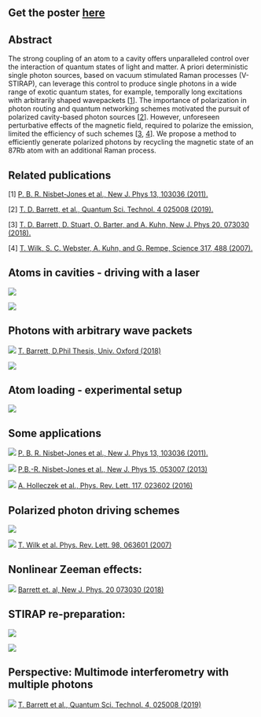 ## Get the poster [here](https://firebasestorage.googleapis.com/v0/b/firescript-577a2.appspot.com/o/imgs%2Fapp%2FjuanraPhD%2FLb5eVRRGgK.pdf?alt=media&token=dde27d65-3d64-4210-9505-a1c68bdef81c)

## Abstract

The strong coupling of an atom to a cavity offers unparalleled control over the interaction of quantum states of light and matter. A priori deterministic single photon sources, based on vacuum stimulated Raman processes (V-STIRAP), can leverage this control to produce single photons in a wide range of exotic quantum states, for example, temporally long excitations with arbitrarily shaped wavepackets [[1](https://iopscience.iop.org/article/10.1088/1367-2630/13/10/103036/pdf)]. The importance of polarization in photon routing and quantum networking schemes motivated the pursuit of polarized cavity-based photon sources [[2](https://iopscience.iop.org/article/10.1088/2058-9565/aafaba/pdf)]. However, unforeseen perturbative effects of the magnetic field, required to polarize the emission, limited the efficiency of such schemes [[3](https://iopscience.iop.org/article/10.1088/1367-2630/aad14e/pdf), [4](https://science.sciencemag.org/content/317/5837/488)]. We propose a method to efficiently generate polarized photons by recycling the magnetic state of an 87Rb atom with an additional Raman process. 

## Related publications

[1] [P. B. R. Nisbet-Jones et al., New J. Phys 13, 103036 (2011).](https://iopscience.iop.org/article/10.1088/1367-2630/13/10/103036/pdf)

[2] [T. D. Barrett, et al., Quantum Sci. Technol. 4 025008 (2019).](https://iopscience.iop.org/article/10.1088/2058-9565/aafaba/pdf)

[3] [T. D. Barrett, D. Stuart, O. Barter, and A. Kuhn, New J. Phys 20, 073030 (2018).](https://iopscience.iop.org/article/10.1088/1367-2630/aad14e/pdf)

[4] [T. Wilk, S. C. Webster, A. Kuhn, and G. Rempe, Science 317, 488 (2007).](https://science.sciencemag.org/content/317/5837/488)

## Atoms in cavities - driving with a laser

![](https://firebasestorage.googleapis.com/v0/b/firescript-577a2.appspot.com/o/imgs%2Fapp%2FjuanraPhD%2FWtZAr90WPu.png?alt=media&token=3124923e-51fc-4408-8329-2659449ec0ab)


![](https://firebasestorage.googleapis.com/v0/b/firescript-577a2.appspot.com/o/imgs%2Fapp%2FjuanraPhD%2FbanAn_nGKg.png?alt=media&token=c9f1644a-2f71-4501-aa9e-94043c4af907)

## Photons with arbitrary wave packets

![](https://firebasestorage.googleapis.com/v0/b/firescript-577a2.appspot.com/o/imgs%2Fapp%2FjuanraPhD%2FKKxrQu8vPa.png?alt=media&token=4ba94857-2605-4862-9af9-a7bd3ee6a722)
[T. Barrett, D.Phil Thesis, Univ. Oxford (2018)](https://ora.ox.ac.uk/objects/uuid:c4263120-ca20-4fbd-9995-1eee6b097363)

![](https://firebasestorage.googleapis.com/v0/b/firescript-577a2.appspot.com/o/imgs%2Fapp%2FjuanraPhD%2FdnF07NLGkc.png?alt=media&token=159948fb-52b6-4ef0-bd8c-9102f455033a)

## Atom loading - experimental setup

![](https://firebasestorage.googleapis.com/v0/b/firescript-577a2.appspot.com/o/imgs%2Fapp%2FjuanraPhD%2FliDMg7emIm.png?alt=media&token=9b942633-3dfd-4156-be71-b6def4616f35)

## Some applications

![](https://firebasestorage.googleapis.com/v0/b/firescript-577a2.appspot.com/o/imgs%2Fapp%2FjuanraPhD%2Fp74thT54TV.png?alt=media&token=dbb89c68-1e0f-4e73-bb55-fa70f4764441)
[P. B. R. Nisbet-Jones et al., New J. Phys 13, 103036 (2011).](https://iopscience.iop.org/article/10.1088/1367-2630/13/10/103036/pdf)

![](https://firebasestorage.googleapis.com/v0/b/firescript-577a2.appspot.com/o/imgs%2Fapp%2FjuanraPhD%2FbGIUxLY7vm.png?alt=media&token=335f2428-f58f-46df-a302-bb599ee316f6)
[P.B.-R. Nisbet-Jones et al., New J. Phys 15, 053007 (2013)](https://iopscience.iop.org/article/10.1088/1367-2630/15/5/053007/meta)

![](https://firebasestorage.googleapis.com/v0/b/firescript-577a2.appspot.com/o/imgs%2Fapp%2FjuanraPhD%2FJwEqlvPau3.png?alt=media&token=b08838f0-0ddd-4370-8388-4fd179123229)
[A. Holleczek et al., Phys. Rev. Lett. 117, 023602 (2016)](https://journals.aps.org/prl/abstract/10.1103/PhysRevLett.117.023602)

## Polarized photon driving schemes

![](https://firebasestorage.googleapis.com/v0/b/firescript-577a2.appspot.com/o/imgs%2Fapp%2FjuanraPhD%2F9r4OdM6CyV.png?alt=media&token=e4a4837f-e633-4ce5-8d9b-c6f5e8c09970)

![](https://firebasestorage.googleapis.com/v0/b/firescript-577a2.appspot.com/o/imgs%2Fapp%2FjuanraPhD%2FmVXQViXxVB.png?alt=media&token=aefa34f0-352b-48c3-be76-21a6508315f7)
[T. Wilk et al. Phys. Rev. Lett. 98, 063601 (2007)](https://journals.aps.org/prl/abstract/10.1103/PhysRevLett.98.063601)

## Nonlinear Zeeman effects:
![](https://firebasestorage.googleapis.com/v0/b/firescript-577a2.appspot.com/o/imgs%2Fapp%2FjuanraPhD%2Fif_-ePRRsL.png?alt=media&token=05c1cbd5-9088-4e98-92d0-e6d64f4b76a0)
[Barrett et. al, New J. Phys. 20 073030 (2018)](https://iopscience.iop.org/article/10.1088/1367-2630/aad14e/meta)


## STIRAP re-preparation:

![](https://firebasestorage.googleapis.com/v0/b/firescript-577a2.appspot.com/o/imgs%2Fapp%2FjuanraPhD%2F3y1KXTIyUJ.png?alt=media&token=3f7e500d-cafd-4da8-963f-da1bf7772b3d)

![](https://firebasestorage.googleapis.com/v0/b/firescript-577a2.appspot.com/o/imgs%2Fapp%2FjuanraPhD%2FJFmXwRvZDE.png?alt=media&token=2383ae58-6f4c-434f-af93-49a888fe4810)

## Perspective: Multimode interferometry with multiple photons

![](https://firebasestorage.googleapis.com/v0/b/firescript-577a2.appspot.com/o/imgs%2Fapp%2FjuanraPhD%2FTCpbZYdCtJ.png?alt=media&token=e111c3ca-cc66-4379-bebd-0e358eeb8068)
[T. Barrett et al., Quantum Sci. Technol. 4, 025008 (2019)](https://iopscience.iop.org/article/10.1088/2058-9565/aafaba)
